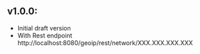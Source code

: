 ## v1.0.0:

* Initial draft version
* With Rest endpoint http://localhost:8080/geoip/rest/network/XXX.XXX.XXX.XXX
